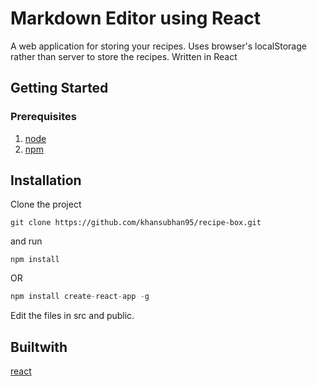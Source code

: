 # Markdown Editor using React

A web application for storing your recipes. Uses browser's localStorage rather than server to store the recipes. Written in React

## Getting Started

### Prerequisites

1. [node](https://nodejs.org/en/)
2. [npm](https://www.npmjs.com)

## Installation
Clone the project 

```git
git clone https://github.com/khansubhan95/recipe-box.git
```

and run 

```
npm install
```

OR

```javascript
npm install create-react-app -g
```
Edit the files in src and public.

## Builtwith
[react](https://facebook.github.io/react/)   